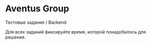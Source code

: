 
# Aventus Group 

Тестовые задания / Backend

Для всех заданий фиксируйте время, которой понадобилось для решения. 

